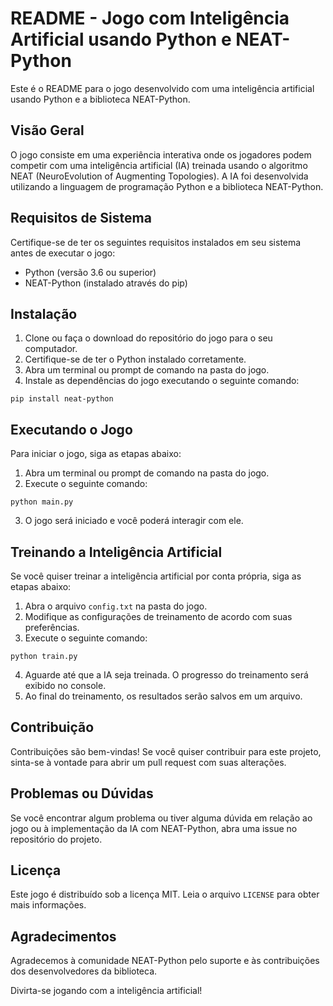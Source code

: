 # README - Jogo com Inteligência Artificial usando Python e NEAT-Python

Este é o README para o jogo desenvolvido com uma inteligência artificial usando Python e a biblioteca NEAT-Python.

## Visão Geral

O jogo consiste em uma experiência interativa onde os jogadores podem competir com uma inteligência artificial (IA) treinada usando o algoritmo NEAT (NeuroEvolution of Augmenting Topologies). A IA foi desenvolvida utilizando a linguagem de programação Python e a biblioteca NEAT-Python.

## Requisitos de Sistema

Certifique-se de ter os seguintes requisitos instalados em seu sistema antes de executar o jogo:

- Python (versão 3.6 ou superior)
- NEAT-Python (instalado através do pip)

## Instalação

1. Clone ou faça o download do repositório do jogo para o seu computador.
2. Certifique-se de ter o Python instalado corretamente.
3. Abra um terminal ou prompt de comando na pasta do jogo.
4. Instale as dependências do jogo executando o seguinte comando:

```shell
pip install neat-python
```

## Executando o Jogo

Para iniciar o jogo, siga as etapas abaixo:

1. Abra um terminal ou prompt de comando na pasta do jogo.
2. Execute o seguinte comando:

```shell
python main.py
```

3. O jogo será iniciado e você poderá interagir com ele.

## Treinando a Inteligência Artificial

Se você quiser treinar a inteligência artificial por conta própria, siga as etapas abaixo:

1. Abra o arquivo `config.txt` na pasta do jogo.
2. Modifique as configurações de treinamento de acordo com suas preferências.
3. Execute o seguinte comando:

```shell
python train.py
```

4. Aguarde até que a IA seja treinada. O progresso do treinamento será exibido no console.
5. Ao final do treinamento, os resultados serão salvos em um arquivo.

## Contribuição

Contribuições são bem-vindas! Se você quiser contribuir para este projeto, sinta-se à vontade para abrir um pull request com suas alterações.

## Problemas ou Dúvidas

Se você encontrar algum problema ou tiver alguma dúvida em relação ao jogo ou à implementação da IA com NEAT-Python, abra uma issue no repositório do projeto.

## Licença

Este jogo é distribuído sob a licença MIT. Leia o arquivo `LICENSE` para obter mais informações.

## Agradecimentos

Agradecemos à comunidade NEAT-Python pelo suporte e às contribuições dos desenvolvedores da biblioteca.

Divirta-se jogando com a inteligência artificial!
